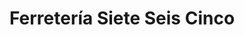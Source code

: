 ---
title: "Ferretería Siete Seis Cinco"
url: /ciudad-autonoma-de-buenos-aires/ferreteria-siete-seis-cinco/
shop: hardware
---